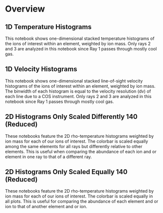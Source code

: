 # Overview

## 1D Temperature Histograms

This notebook shows one-dimensional stacked temperature histograms of the ions of interest within an element, weighted by ion mass. Only rays 2 and 3 are analyzed in this notebook since Ray 1 passes through mostly cool gas.

## 1D Velocity Histograms

This notebook shows one-dimensional stacked line-of-sight velocity histograms of the ions of interest within an element, weighted by ion mass. The binwidth of each histogram is equal to the velocity resolution (dv) of each line due to a COS instrument. Only rays 2 and 3 are analyzed in this notebook since Ray 1 passes through mostly cool gas.


## 2D Histograms Only Scaled Differently 140 (Reduced)

These notebooks feature the 2D rho-temperature histograms weighted by ion mass for each of our ions of interest. The colorbar is scaled equally among 
the same elements for all rays but differently relative to other elements. This is useful when comparing the abundance of each ion and or element
in one ray to that of a different ray.

## 2D Histograms Only Scaled Equally 140 (Reduced)

These notebooks feature the 2D rho-temperature histograms weighted by ion mass for each of our ions of interest. The colorbar is scaled 
equally in all plots. This is useful for comparing the abundance of each element and or ion to that of another element and or ion.
